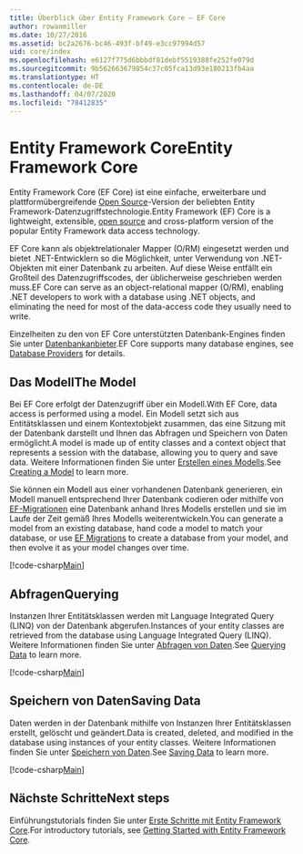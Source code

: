 ```yaml
---
title: Überblick über Entity Framework Core – EF Core
author: rowanmiller
ms.date: 10/27/2016
ms.assetid: bc2a2676-bc46-493f-bf49-e3cc97994d57
uid: core/index
ms.openlocfilehash: e6127f775d6bbbdf81debf5519388fe252fe079d
ms.sourcegitcommit: 9b562663679854c37c05fca13d93e180213fb4aa
ms.translationtype: HT
ms.contentlocale: de-DE
ms.lasthandoff: 04/07/2020
ms.locfileid: "78412835"
---
```

# <a name="entity-framework-core"></a><span data-ttu-id="96eda-102">Entity Framework Core</span><span class="sxs-lookup"><span data-stu-id="96eda-102">Entity Framework Core</span></span>

<span data-ttu-id="96eda-103">Entity Framework Core (EF Core) ist eine einfache, erweiterbare und plattformübergreifende [Open Source](https://github.com/aspnet/EntityFrameworkCore)-Version der beliebten Entity Framework-Datenzugriffstechnologie.</span><span class="sxs-lookup"><span data-stu-id="96eda-103">Entity Framework (EF) Core is a lightweight, extensible, [open source](https://github.com/aspnet/EntityFrameworkCore) and cross-platform version of the popular Entity Framework data access technology.</span></span>

<span data-ttu-id="96eda-104">EF Core kann als objektrelationaler Mapper (O/RM) eingesetzt werden und bietet .NET-Entwicklern so die Möglichkeit, unter Verwendung von .NET-Objekten mit einer Datenbank zu arbeiten. Auf diese Weise entfällt ein Großteil des Datenzugriffscodes, der üblicherweise geschrieben werden muss.</span><span class="sxs-lookup"><span data-stu-id="96eda-104">EF Core can serve as an object-relational mapper (O/RM), enabling .NET developers to work with a database using .NET objects, and eliminating the need for most of the data-access code they usually need to write.</span></span>

<span data-ttu-id="96eda-105">Einzelheiten zu den von EF Core unterstützten Datenbank-Engines finden Sie unter [Datenbankanbieter](providers/index.md).</span><span class="sxs-lookup"><span data-stu-id="96eda-105">EF Core supports many database engines, see [Database Providers](providers/index.md) for details.</span></span>

## <a name="the-model"></a><span data-ttu-id="96eda-106">Das Modell</span><span class="sxs-lookup"><span data-stu-id="96eda-106">The Model</span></span>

<span data-ttu-id="96eda-107">Bei EF Core erfolgt der Datenzugriff über ein Modell.</span><span class="sxs-lookup"><span data-stu-id="96eda-107">With EF Core, data access is performed using a model.</span></span> <span data-ttu-id="96eda-108">Ein Modell setzt sich aus Entitätsklassen und einem Kontextobjekt zusammen, das eine Sitzung mit der Datenbank darstellt und Ihnen das Abfragen und Speichern von Daten ermöglicht.</span><span class="sxs-lookup"><span data-stu-id="96eda-108">A model is made up of entity classes and a context object that represents a session with the database, allowing you to query and save data.</span></span> <span data-ttu-id="96eda-109">Weitere Informationen finden Sie unter [Erstellen eines Modells](modeling/index.md).</span><span class="sxs-lookup"><span data-stu-id="96eda-109">See [Creating a Model](modeling/index.md) to learn more.</span></span>

<span data-ttu-id="96eda-110">Sie können ein Modell aus einer vorhandenen Datenbank generieren, ein Modell manuell entsprechend Ihrer Datenbank codieren oder mithilfe von [EF-Migrationen](managing-schemas/migrations/index.md) eine Datenbank anhand Ihres Modells erstellen und sie im Laufe der Zeit gemäß Ihres Modells weiterentwickeln.</span><span class="sxs-lookup"><span data-stu-id="96eda-110">You can generate a model from an existing database, hand code a model to match your database, or use [EF Migrations](managing-schemas/migrations/index.md) to create a database from your model, and then evolve it as your model changes over time.</span></span>

[!code-csharp[Main](../../samples/core/Intro/Model.cs)]

## <a name="querying"></a><span data-ttu-id="96eda-111">Abfragen</span><span class="sxs-lookup"><span data-stu-id="96eda-111">Querying</span></span>

<span data-ttu-id="96eda-112">Instanzen Ihrer Entitätsklassen werden mit Language Integrated Query (LINQ) von der Datenbank abgerufen.</span><span class="sxs-lookup"><span data-stu-id="96eda-112">Instances of your entity classes are retrieved from the database using Language Integrated Query (LINQ).</span></span> <span data-ttu-id="96eda-113">Weitere Informationen finden Sie unter [Abfragen von Daten](querying/index.md).</span><span class="sxs-lookup"><span data-stu-id="96eda-113">See [Querying Data](querying/index.md) to learn more.</span></span>

[!code-csharp[Main](../../samples/core/Intro/Program.cs#Querying)]

## <a name="saving-data"></a><span data-ttu-id="96eda-114">Speichern von Daten</span><span class="sxs-lookup"><span data-stu-id="96eda-114">Saving Data</span></span>

<span data-ttu-id="96eda-115">Daten werden in der Datenbank mithilfe von Instanzen Ihrer Entitätsklassen erstellt, gelöscht und geändert.</span><span class="sxs-lookup"><span data-stu-id="96eda-115">Data is created, deleted, and modified in the database using instances of your entity classes.</span></span> <span data-ttu-id="96eda-116">Weitere Informationen finden Sie unter [Speichern von Daten](saving/index.md).</span><span class="sxs-lookup"><span data-stu-id="96eda-116">See [Saving Data](saving/index.md) to learn more.</span></span>

[!code-csharp[Main](../../samples/core/Intro/Program.cs#SavingData)]

## <a name="next-steps"></a><span data-ttu-id="96eda-117">Nächste Schritte</span><span class="sxs-lookup"><span data-stu-id="96eda-117">Next steps</span></span>

<span data-ttu-id="96eda-118">Einführungstutorials finden Sie unter [Erste Schritte mit Entity Framework Core](get-started/index.md).</span><span class="sxs-lookup"><span data-stu-id="96eda-118">For introductory tutorials, see [Getting Started with Entity Framework Core](get-started/index.md).</span></span>
